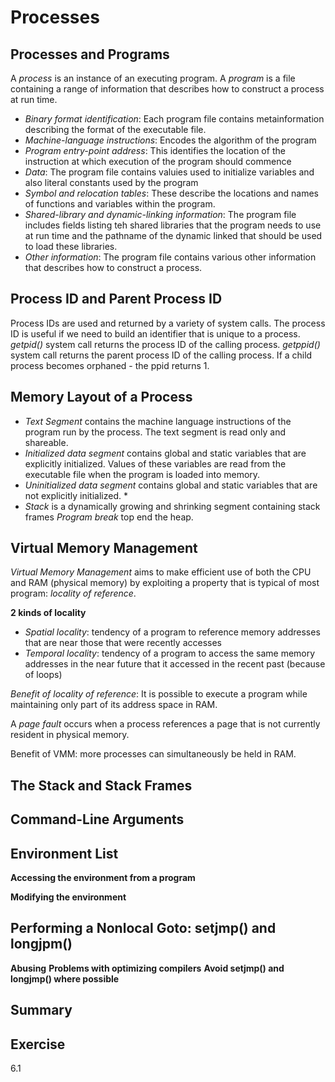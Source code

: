 # Processes

## Processes and Programs
A *process* is an instance of an executing program. 
A *program* is a file containing a range of information that describes how to construct a process at run time. 
- *Binary format identification*: Each program file contains metainformation describing the format of the executable file. 
- *Machine-language instructions*: Encodes the algorithm of the program
- *Program entry-point address*: This identifies the location of the instruction at which execution of the program should commence
- *Data*: The program file contains valuies used to initialize variables and also literal constants used by the program 
- *Symbol and relocation tables*: These describe the locations and names of functions and variables within the program.
- *Shared-library and dynamic-linking information*: The program file includes fields listing teh shared libraries that the program needs to use at run time and the pathname of the dynamic linked that should be used to load these libraries.
- *Other information*: The program file contains various other information that describes how to construct a process. 

## Process ID and Parent Process ID
Process IDs are used and returned by a variety of system calls. The process ID is useful if we need to build an identifier that is unique to a process. 
*getpid()* system call returns the process ID of the calling process. 
*getppid()* system call returns the parent process ID of the calling process. 
If a child process becomes orphaned - the ppid returns 1.

## Memory Layout of a Process
- *Text Segment* contains the machine language instructions of the program run by the process. The text segment is read only and shareable.
- *Initialized data segment* contains global and static variables that are explicitly initialized. Values of these variables are read from the executable file when the program is loaded into memory. 
- *Uninitialized data segment* contains global and static variables that are not explicitly initialized.  *
- *Stack* is a dynamically growing and shrinking segment containing stack frames
*Program break* top end the heap.

## Virtual Memory Management 
*Virtual Memory Management* aims to make efficient use of both the CPU and RAM (physical memory) by exploiting a property that is typical of most program: *locality of reference*.

**2 kinds of locality**
- *Spatial locality*: tendency of a program to reference memory addresses that are near those that were recently accesses
- *Temporal locality*: tendency of a program to access the same memory addresses in the near future that it accessed in the recent past (because of loops)

*Benefit of locality of reference*: It is possible to execute a program while maintaining only part of its address space in RAM.

A *page fault* occurs when a process references a page that is not currently resident in physical memory. 

Benefit of VMM: more processes can simultaneously be held in RAM.


## The Stack and Stack Frames

## Command-Line Arguments

## Environment List
**Accessing the environment from a program**

**Modifying the environment**

## Performing a Nonlocal Goto: setjmp() and longjpm()
**Abusing**
**Problems with optimizing compilers**
**Avoid setjmp() and longjmp() where possible**

## Summary

## Exercise

6.1